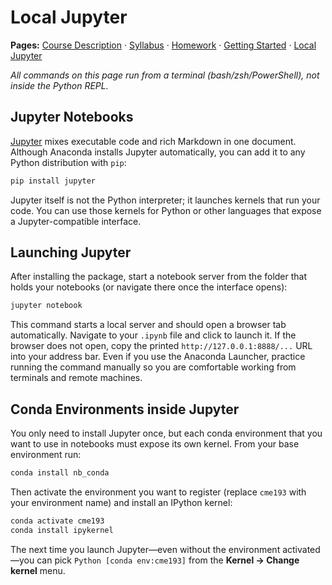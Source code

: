 # Local Jupyter

**Pages:** [Course Description](index.md) · [Syllabus](syllabus.md) · [Homework](homework.md) · [Getting Started](getting-started.md) · [Local Jupyter](local-jupyter.md)

_All commands on this page run from a terminal (bash/zsh/PowerShell), not inside the Python REPL._

## Jupyter Notebooks
[Jupyter](https://jupyter.org/) mixes executable code and rich Markdown in one document. Although Anaconda installs Jupyter automatically, you can add it to any Python distribution with `pip`:

```bash
pip install jupyter
```

Jupyter itself is not the Python interpreter; it launches kernels that run your code. You can use those kernels for Python or other languages that expose a Jupyter-compatible interface.

## Launching Jupyter
After installing the package, start a notebook server from the folder that holds your notebooks (or navigate there once the interface opens):

```bash
jupyter notebook
```

This command starts a local server and should open a browser tab automatically. Navigate to your `.ipynb` file and click to launch it. If the browser does not open, copy the printed `http://127.0.0.1:8888/...` URL into your address bar. Even if you use the Anaconda Launcher, practice running the command manually so you are comfortable working from terminals and remote machines.

## Conda Environments inside Jupyter
You only need to install Jupyter once, but each conda environment that you want to use in notebooks must expose its own kernel. From your base environment run:

```bash
conda install nb_conda
```

Then activate the environment you want to register (replace `cme193` with your environment name) and install an IPython kernel:

```bash
conda activate cme193
conda install ipykernel
```

The next time you launch Jupyter—even without the environment activated—you can pick `Python [conda env:cme193]` from the **Kernel → Change kernel** menu.
